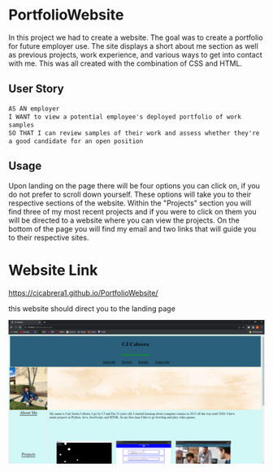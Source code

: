 # PortfolioWebsite
In this project we had to create a website. The goal was to create a portfolio for future employer use. The site displays a short about me section as well as previous projects, work experience, and various ways to get into contact with me. This was all created with the combination of CSS and HTML.

## User Story

```
AS AN employer
I WANT to view a potential employee's deployed portfolio of work samples
SO THAT I can review samples of their work and assess whether they're a good candidate for an open position
```

## Usage
Upon landing on the page there will be four options you can click on, if you do not prefer to scroll down yourself. These options will take you to their respective sections of the website. Within the "Projects" section you will find three of my most recent projects and if you were to click on them you will be directed to a website where you can view the projects. On the bottom of the page you will find my email and two links that will guide you to their respective sites.

# Website Link
https://cjcabrera1.github.io/PortfolioWebsite/

this website should direct you to the landing page

![image](./Assets/images/portfoliolandingpage.png)